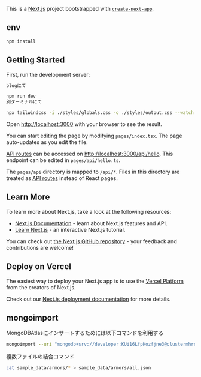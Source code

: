 This is a [Next.js](https://nextjs.org/) project bootstrapped with [`create-next-app`](https://github.com/vercel/next.js/tree/canary/packages/create-next-app).

## env
```bash
npm install
```

## Getting Started

First, run the development server:

```bash
blogにて

npm run dev
別ターミナルにて

npx tailwindcss -i ./styles/globals.css -o ./styles/output.css --watch
```

Open [http://localhost:3000](http://localhost:3000) with your browser to see the result.

You can start editing the page by modifying `pages/index.tsx`. The page auto-updates as you edit the file.

[API routes](https://nextjs.org/docs/api-routes/introduction) can be accessed on [http://localhost:3000/api/hello](http://localhost:3000/api/hello). This endpoint can be edited in `pages/api/hello.ts`.

The `pages/api` directory is mapped to `/api/*`. Files in this directory are treated as [API routes](https://nextjs.org/docs/api-routes/introduction) instead of React pages.

## Learn More

To learn more about Next.js, take a look at the following resources:

- [Next.js Documentation](https://nextjs.org/docs) - learn about Next.js features and API.
- [Learn Next.js](https://nextjs.org/learn) - an interactive Next.js tutorial.

You can check out [the Next.js GitHub repository](https://github.com/vercel/next.js/) - your feedback and contributions are welcome!

## Deploy on Vercel

The easiest way to deploy your Next.js app is to use the [Vercel Platform](https://vercel.com/new?utm_medium=default-template&filter=next.js&utm_source=create-next-app&utm_campaign=create-next-app-readme) from the creators of Next.js.

Check out our [Next.js deployment documentation](https://nextjs.org/docs/deployment) for more details.

## mongoimport
MongoDBAtlasにインサートするためには以下コマンドを利用する

```bash
mongoimport --uri "mongodb+srv://developer:KUi16LfpHozfjne3@clustermhrsb.m2teu2v.mongodb.net/?retryWrites=true&w=majority" --db mhrsb --collection sample_armors --drop --file sample_data/armors.json
```

複数ファイルの結合コマンド
```bash
cat sample_data/armors/* > sample_data/armors/all.json
```